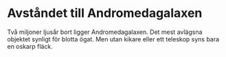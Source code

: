 # Avståndet till Andromedagalaxen

Två miljoner ljusår bort ligger Andromedagalaxen. Det mest avlägsna objektet
synligt för blotta ögat. Men utan kikare eller ett teleskop syns bara en oskarp
fläck.
